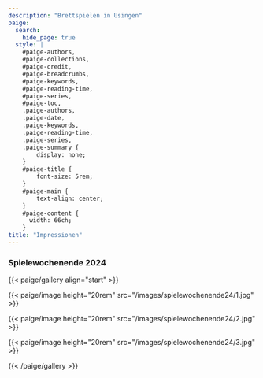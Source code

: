 ```yaml
---
description: "Brettspielen in Usingen"
paige:
  search:
    hide_page: true
  style: |
    #paige-authors,
    #paige-collections,
    #paige-credit,
    #paige-breadcrumbs,
    #paige-keywords,
    #paige-reading-time,
    #paige-series,
    #paige-toc,
    .paige-authors,
    .paige-date,
    .paige-keywords,
    .paige-reading-time,
    .paige-series,
    .paige-summary {
        display: none;
    }
    #paige-title {
        font-size: 5rem;
    }
    #paige-main {
        text-align: center;
    }
    #paige-content {
      width: 66ch;
    }
title: "Impressionen"
---
```


### Spielewochenende 2024

{{< paige/gallery align="start" >}}

{{< paige/image height="20rem" src="/images/spielewochenende24/1.jpg" >}}

{{< paige/image height="20rem" src="/images/spielewochenende24/2.jpg" >}}

{{< paige/image height="20rem" src="/images/spielewochenende24/3.jpg" >}}

{{< /paige/gallery >}}


